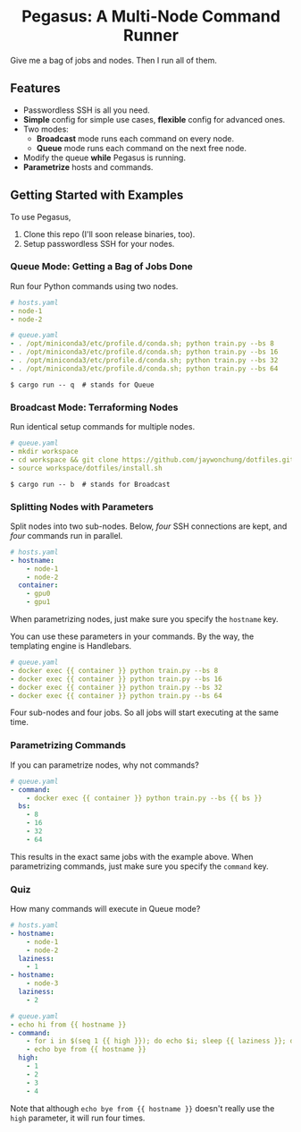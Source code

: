 <div align="center">
<h1>Pegasus: A Multi-Node Command Runner</h1>
</div>

Give me a bag of jobs and nodes. Then I run all of them.

## Features

- Passwordless SSH is all you need.
- **Simple** config for simple use cases, **flexible** config for advanced ones.
- Two modes:
  - **Broadcast** mode runs each command on every node.
  - **Queue** mode runs each command on the next free node.
- Modify the queue **while** Pegasus is running.
- **Parametrize** hosts and commands.

## Getting Started with Examples

To use Pegasus,

1. Clone this repo (I'll soon release binaries, too).
2. Setup passwordless SSH for your nodes.

### Queue Mode: Getting a Bag of Jobs Done

Run four Python commands using two nodes.

```yaml
# hosts.yaml
- node-1
- node-2
```

```yaml
# queue.yaml
- . /opt/miniconda3/etc/profile.d/conda.sh; python train.py --bs 8
- . /opt/miniconda3/etc/profile.d/conda.sh; python train.py --bs 16
- . /opt/miniconda3/etc/profile.d/conda.sh; python train.py --bs 32
- . /opt/miniconda3/etc/profile.d/conda.sh; python train.py --bs 64
```

```console
$ cargo run -- q  # stands for Queue
```

### Broadcast Mode: Terraforming Nodes

Run identical setup commands for multiple nodes.

```yaml
# queue.yaml
- mkdir workspace
- cd workspace && git clone https://github.com/jaywonchung/dotfiles.git
- source workspace/dotfiles/install.sh
```

```console
$ cargo run -- b  # stands for Broadcast
```

### Splitting Nodes with Parameters

Split nodes into two sub-nodes. Below, *four* SSH connections are kept, and *four* commands run in parallel.

```yaml
# hosts.yaml
- hostname:
    - node-1
    - node-2
  container:
    - gpu0
    - gpu1
```

When parametrizing nodes, just make sure you specify the `hostname` key.

You can use these parameters in your commands. By the way, the templating engine is Handlebars.

```yaml
# queue.yaml
- docker exec {{ container }} python train.py --bs 8
- docker exec {{ container }} python train.py --bs 16
- docker exec {{ container }} python train.py --bs 32
- docker exec {{ container }} python train.py --bs 64
```

Four sub-nodes and four jobs. So all jobs will start executing at the same time.

### Parametrizing Commands

If you can parametrize nodes, why not commands?

```yaml
# queue.yaml
- command:
    - docker exec {{ container }} python train.py --bs {{ bs }}
  bs:
    - 8
    - 16
    - 32
    - 64
```

This results in the exact same jobs with the example above.
When parametrizing commands, just make sure you specify the `command` key.

### Quiz

How many commands will execute in Queue mode?

```yaml
# hosts.yaml
- hostname:
    - node-1
    - node-2
  laziness:
    - 1
- hostname:
    - node-3
  laziness:
    - 2
```

```yaml
# queue.yaml
- echo hi from {{ hostname }}
- command:
    - for i in $(seq 1 {{ high }}); do echo $i; sleep {{ laziness }}; done
    - echo bye from {{ hostname }}
  high:
    - 1
    - 2
    - 3
    - 4
```

Note that although `echo bye from {{ hostname }}` doesn't really use the `high` parameter, it will run four times.
